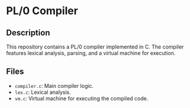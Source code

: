 # PL/0 Compiler

## Description
This repository contains a PL/0 compiler implemented in C. The compiler features lexical analysis, parsing, and a virtual machine for execution.

## Files
- `compiler.c`: Main compiler logic.
- `lex.c`: Lexical analysis.
- `vm.c`: Virtual machine for executing the compiled code.
